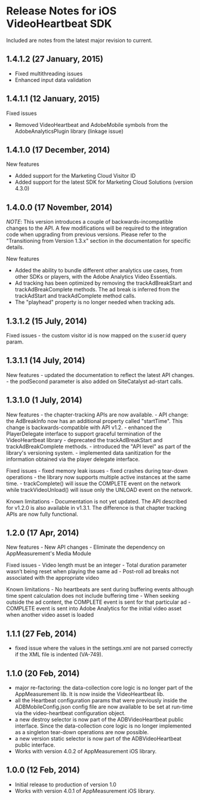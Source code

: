 Release Notes for iOS VideoHeartbeat SDK
==========================================


Included are notes from the latest major revision to current.

## 1.4.1.2 (27 January, 2015)

- Fixed multithreading issues
- Enhanced input data validation

## 1.4.1.1 (12 January, 2015)

Fixed issues
- Removed VideoHeartbeat and AdobeMobile symbols from the AdobeAnalyticsPlugin library (linkage issue)

## 1.4.1.0 (17 December, 2014)

New features
- Added support for the Marketing Cloud Visitor ID
- Added support for the latest SDK for Marketing Cloud Solutions (version 4.3.0)

## 1.4.0.0 (17 November, 2014)

_NOTE_: This version introduces a couple of backwards-incompatible changes to the API. 
A few modifications will be required to the integration code when upgrading from previous versions.
Please refer to the "Transitioning from Version 1.3.x" section in the documentation for specific details.

New features
- Added the ability to bundle different other analytics use cases, from other SDKs or players, with the Adobe Analytics Video Essentials.
- Ad tracking has been optimized by removing the trackAdBreakStart and trackAdBreakComplete methods. The ad break is inferred from the trackAdStart and trackAdComplete method calls.
- The "playhead" property is no longer needed when tracking ads.

## 1.3.1.2 (15 July, 2014)
Fixed issues
    - the custom visitor id is now mapped on the s:user:id query param.

## 1.3.1.1 (14 July, 2014)
 
New features
    - updated the documentation to reflect the latest API changes.
    - the podSecond parameter is also added on SiteCatalyst ad-start calls.

## 1.3.1.0 (1 July, 2014)
 
New features
    - the chapter-tracking APIs are now available.
    - API change: the AdBreakInfo now has an additional property called "startTime". This change is backwards-compatible with API v1.2.
    - enhanced the PlayerDelegate interface to support graceful termination of the VideoHeartbeat library
    - deprecated the trackAdBreakStart and trackAdBreakComplete methods.
    - introduced the "API level" as part of the library's versioning system.
    - implemented data sanitization for the information obtained via the player delegate interface.
 
Fixed issues
    - fixed memory leak issues
    - fixed crashes during tear-down operations
    - the library now supports multiple active instances at the same time.
    - trackComplete() will issue the COMPLETE event on the network while trackVideoUnload() will issue only the UNLOAD event on the network.

Known limitations
    - Documentation is not yet updated. The API described for v1.2.0 is also available in v1.3.1. The difference is that chapter tracking APIs are now fully functional.

## 1.2.0 (17 Apr, 2014)

New features
    - New API changes
    - Eliminate the dependency on AppMeasurement's Media Module

Fixed issues
    - Video length must be an integer
    - Total duration parameter wasn’t being reset when playing the same ad
    - Post-roll ad breaks not associated with the appropriate video

Known limitations
    - No heartbeats are sent during buffering events although time spent calculation does not include buffering time
    - When seeking outside the ad content, the COMPLETE event is sent for that particular ad
    - COMPLETE event is sent into Adobe Analytics for the initial video asset when another video asset is loaded

## 1.1.1 (27 Feb, 2014)
 - fixed issue where the values in the settings.xml are not parsed correctly if the XML file is indented (VA-749).

## 1.1.0 (20 Feb, 2014)
 - major re-factoring: the data-collection core logic is no longer part of the AppMeasurement lib. It is now inside the VideoHeartbeat lib.
 - all the Heartbeat configuration params that were previously inside the ADBMobileConfig.json config file are now available to be set at run-time via the video-heartbeat configuration object.
 - a new destroy selector is now part of the ADBVideoHeartbeat public interface. Since the data-collection core logic is no longer implemented as a singleton tear-down operations are now possible. 
 - a new version static selector is now part of the ADBVideoHeartbeat public interface.
 - Works with version 4.0.2 of AppMeasurement iOS library.

## 1.0.0 (12 Feb, 2014)
 - Initial release to production of version 1.0
 - Works with version 4.0.1 of AppMeasurement iOS library.